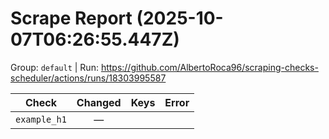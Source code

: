 # Scrape Report (2025-10-07T06:26:55.447Z)

Group: `default`  |  Run: https://github.com/AlbertoRoca96/scraping-checks-scheduler/actions/runs/18303995587

| Check | Changed | Keys | Error |
|---|:---:|:--|:--|
| `example_h1` | — |  |  |
